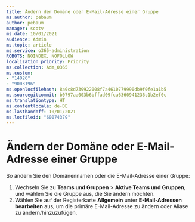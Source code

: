 ```yaml
---
title: Ändern der Domäne oder E-Mail-Adresse einer Gruppe
ms.author: pebaum
author: pebaum
manager: scotv
ms.date: 10/01/2021
audience: Admin
ms.topic: article
ms.service: o365-administration
ROBOTS: NOINDEX, NOFOLLOW
localization_priority: Priority
ms.collection: Adm_O365
ms.custom:
- "14026"
- "9003196"
ms.openlocfilehash: 8a0c8d739922008f7a4610779990db9f0fe1a1b5
ms.sourcegitcommit: b0797aa003b6bffad09fca6360941236c1b2ef0c
ms.translationtype: HT
ms.contentlocale: de-DE
ms.lasthandoff: 10/01/2021
ms.locfileid: "60074379"
---
```

# <a name="change-the-domain-or-email-address-of-a-group"></a>Ändern der Domäne oder E-Mail-Adresse einer Gruppe

So ändern Sie den Domänennamen oder die E-Mail-Adresse einer Gruppe:

1. Wechseln Sie zu **Teams und Gruppen** > **Aktive Teams und Gruppen**, und wählen Sie die Gruppe aus, die Sie ändern möchten.
1. Wählen Sie auf der Registerkarte **Allgemein** unter **E-Mail-Adressen** **bearbeiten** aus, um die primäre E-Mail-Adresse zu ändern oder Aliase zu ändern/hinzuzufügen.